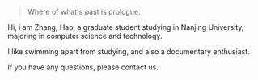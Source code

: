 > Where of what's past is prologue.

<p>Hi, i am Zhang, Hao, a graduate student studying in Nanjing University, majoring in computer science and technology.</p>
<p>I like swimming apart from studying, and also a documentary enthusiast.</p>
<p>If you have any questions, please contact us.</p>
